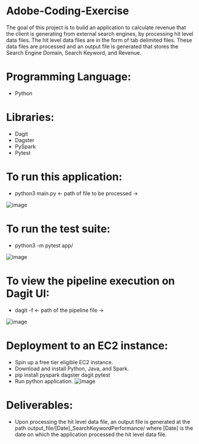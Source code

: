 # Adobe-Coding-Exercise

The goal of this project is to build an application to calculate revenue that the client is generating from external search engines, by processing hit level data files. The hit level data files are in the form of tab delimited files. These data files are processed and an output file is generated that stores the Search Engine Domain, Search Keyword, and Revenue.

# Programming Language:
- Python

# Libraries:
- Dagit
- Dagster
- PySpark
- Pytest

# To run this application:
- python3 main.py <- path of file to be processed ->

![image](https://user-images.githubusercontent.com/35802181/135767568-42c06c20-0566-4f62-90a2-4c5699f9b288.png)

  
# To run the test suite:
- python3 -m pytest app/

![image](https://user-images.githubusercontent.com/35802181/135767585-c5d6c485-355b-4d5b-9759-8dde3529bfc4.png)


# To view the pipeline execution on Dagit UI:
- dagit -f <- path of the pipeline file ->

![image](https://user-images.githubusercontent.com/35802181/135767620-b253a48e-49ae-43c9-8c88-cd9a5b79aa90.png)


# Deployment to an EC2 instance:
- Spin up a free tier eligible EC2 instance.
- Download and install Python, Java, and Spark.
- pip install pyspark dagster dagit pytest
- Run python application.
![image](https://user-images.githubusercontent.com/35802181/135770424-48c65dcc-f086-4b70-8b11-cc969f4d07db.png)

# Deliverables:
- Upon processing the hit level data file, an output file is generated at the path output_file/[Date]_SearchKeywordPerformance/ where [Date] is the date on which the application processed the hit level data file.
